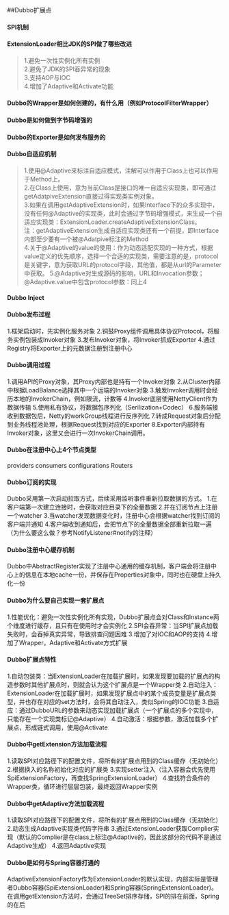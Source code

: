 ##Dubbo扩展点

#### SPI机制

#### ExtensionLoader相比JDK的SPI做了哪些改进
> 1.避免一次性实例化所有实例  
> 2.避免了JDK的SPI吞异常的现象  
> 3.支持AOP与IOC  
> 4.增加了Adaptive和Activate功能

#### Dubbo的Wrapper是如何创建的，有什么用（例如ProtocolFilterWrapper）

#### Dubbo是如何做到字节码增强的

#### Dubbo的Exporter是如何发布服务的

#### Dubbo自适应机制
> 1.使用@Adaptive来标注自适应模式，注解可以作用于Class上也可以作用于Method上。  
> 2.在Class上使用，意为当前Class是接口的唯一自适应实现类，即可通过getAdatpiveExtension直接过得实现类实例对象。  
> 3.如果在调用getAdaptiveExtension时，如果Interface下的众多实现中，没有任何@Adaptive的实现类，此时会通过字节码增强模式，来生成一个自适应实现类：ExtensionLoader.createAdaptiveExtensionClass。  
注：getAdaptiveExtension生成自适应实现类还有一个前提，即Interface内部至少要有一个被@Adatpive标注的Method  
> 4.关于@Adaptive的value的使用：作为动态适配实现的一种方式，根据value定义的优先顺序，选择一个合适的实现类，需要注意的是，protocol是关键字，意为获取URL的protocol字段，其他值，都是从url的Parameter中获取。
> 5.@Adaptive对生成源码的影响，URL和Invocation参数；@Adaptive.value中包含protocol参数：同上4

#### Dubbo Inject
> 



#### Dubbo发布过程
1.框架启动时，先实例化服务对象
2.铜鼓Proxy组件调用具体协议Protocol，将服务实例包装成Invoker对象
3.发布Invoker对象，将Invoker抓成Exporter
4.通过Registry将Exporter上的元数据注册到注册中心

#### Dubbo调用过程
1.调用API的Proxy对象，其Proxy内部也是持有一个Invoker对象
2.从Cluster内部中根据LoadBalance选择其中一个远端的Invoker对象
3.触发Invoker调用时会经历本地的InvokerChain，例如限流，计数等
4.Invoker底层使用NettyClient作为数据传输
5.使用私有协议，将数据包序列化（Serilization+Codec）
6.服务端接收到数据包后，Netty的workGroup线程进行反序列化
7.转成Request对象后分配到业务线程池处理，根据Request找到对应的Exporter
8.Exporter内部持有Invoker对象，这里又会进行一次InvokerChain调用。

#### Dubbo在注册中心上4个节点类型
providers
consumers
configurations
Routers

#### Dubbo订阅的实现
Dubbo采用第一次启动拉取方式，后续采用监听事件重新拉取数据的方式。
1.在客户端第一次建立连接时，会获取对应目录下的全量数据
2.并在订阅节点上注册一个watcher
3.当watcher发现数据变化时，注册中心会根据watcher找到订阅的客户端并通知
4.客户端收到通知后，会把节点下的全量数据全部重新拉取一遍（为什么要这么做？参考NotifyListener#notify的注释）

#### Dubbo注册中心缓存机制
Dubbo中AbstractRegister实现了注册中心通用的缓存机制，客户端会将注册中心上的信息在本地cache一份，并保存在Properties对象中，同时也在硬盘上持久化一份


#### Dubbo为什么要自己实现一套扩展点
1.性能优化：避免一次性实例化所有实现，Dubbo扩展点会对Class和Instance两个维度进行缓存，且只有在使用时才会实例化
2.SPI会吞异常：当SPI扩展点加载失败时，会吞掉真实异常，导致排查问题困难
3.增加了对IOC和AOP的支持
4.增加了Wrapper，Adaptive和Activate方式扩展

#### Dubbo扩展点特性
1.自动包装类：当ExtensionLoader在加载扩展时，如果发现要加载的扩展点的构造参数时其他扩展点时，则就会认为这个扩展点是一个Wrapper类
2.自动注入：ExtensionLoader在加载扩展时，如果发现扩展点中的某个成员变量是扩展点类型，并也存在对应的set方法时，会将其自动注入，类似Spring的IOC功能
3.自适应：通过DubboURL的参数来动态实现加载扩展点（一个扩展点的多个实现中，只能存在一个实现类标记@Adaptive）
4.自动激活：根据参数，激活加载多个扩展点，形成链式调用，使用@Activate

#### Dubbo中getExtension方法加载流程
1.读取SPI对应路径下的配置文件，将所有的扩展点用到的Class缓存（无初始化）
2.根据换入的名称初始化对应的扩展类
3.实现setter注入（注入容器会优先使用SpiExtensionFactory，再查找SpringExtensionLoader）
4.查找符合条件的Wrapper类，循环进行层层包装，最终返回Wrapper实例

#### Dubbo中getAdaptive方法加载流程
1.读取SPI对应路径下的配置文件，将所有的扩展点用到的Class缓存（无初始化）
2.动态生成Adaptive实现类代码字符串
3.通过ExtensionLoader获取Complier实现（默认的Complier是在class上标注@Adaptive的，因此这部分的代码不是通过Adaptive生成）
4.返回Adaptive实现

#### Dubbo是如何与Spring容器打通的
AdaptiveExtensionFactory作为ExtensionLoader的默认实现，内部实际是管理者Dubbo容器(SpiExtensionLoader)和Spring容器(SpringExtensionLoader)。
在调用getExtension方法时，会通过TreeSet排序存储，SPI的排在前面，Spring的在后
